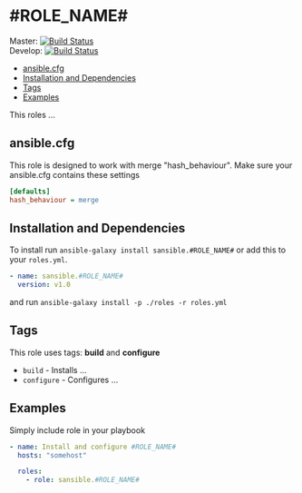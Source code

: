 # #ROLE_NAME#

Master: [![Build Status](https://travis-ci.org/sansible/#ROLE_NAME#.svg?branch=master)](https://travis-ci.org/sansible/#ROLE_NAME#)  
Develop: [![Build Status](https://travis-ci.org/sansible/#ROLE_NAME#.svg?branch=develop)](https://travis-ci.org/sansible/#ROLE_NAME#)

* [ansible.cfg](#ansible-cfg)
* [Installation and Dependencies](#installation-and-dependencies)
* [Tags](#tags)
* [Examples](#examples)

This roles ...




## ansible.cfg

This role is designed to work with merge "hash_behaviour". Make sure your
ansible.cfg contains these settings

```INI
[defaults]
hash_behaviour = merge
```




## Installation and Dependencies

To install run `ansible-galaxy install sansible.#ROLE_NAME#` or add this to your
`roles.yml`.

```YAML
- name: sansible.#ROLE_NAME#
  version: v1.0
```

and run `ansible-galaxy install -p ./roles -r roles.yml`




## Tags

This role uses tags: **build** and **configure**

* `build` - Installs ...
* `configure` - Configures ...




## Examples

Simply include role in your playbook

```YAML
- name: Install and configure #ROLE_NAME#
  hosts: "somehost"

  roles:
    - role: sansible.#ROLE_NAME#
```

